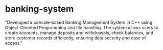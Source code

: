 # banking-system
"Developed a console-based Banking Management System in C++ using Object-Oriented Programming and file handling. The system allows users to create accounts, manage deposits and withdrawals, check balances, and store customer records efficiently, ensuring data security and ease of access."
